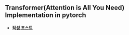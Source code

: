 ## Transformer(Attention is All You Need) Implementation in pytorch

- #### [작성 포스트](https://cpm0722.github.io/pytorch-implementation/transformer)
